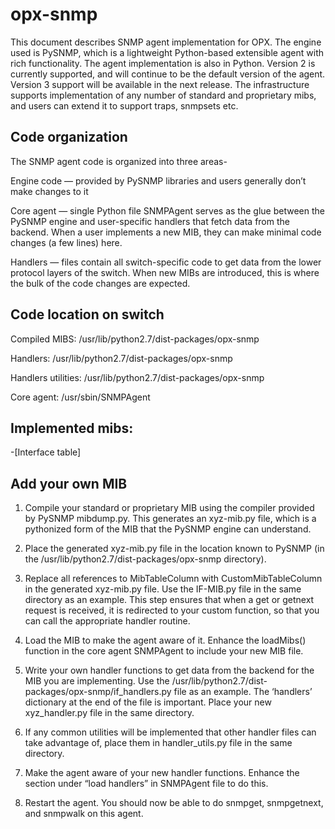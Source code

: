 # opx-snmp



This document describes SNMP agent implementation for OPX.  The engine used is PySNMP, which is a lightweight Python-based extensible agent with rich functionality.  The agent implementation is also in Python. Version 2 is currently supported, and will continue to be the default version of the agent.  Version 3 support will be available in the next release. The infrastructure supports implementation of any number of standard and proprietary mibs, and users can extend it to support traps, snmpsets etc.



 



## Code organization



 



The SNMP agent code is organized into three areas-



 



Engine code — provided by PySNMP libraries and users
generally don’t make changes to it

Core agent — single Python file SNMPAgent serves as
the glue between the PySNMP engine and user-specific handlers that fetch data
from the backend. When a user implements a new MIB, they can make minimal code
changes (a few lines) here.

Handlers — files contain all switch-specific code to get data
from the lower protocol layers of the switch. When new MIBs are introduced,
this is where the bulk of the code changes are expected.







 



 



## Code location on switch



 



Compiled MIBS:                 /usr/lib/python2.7/dist-packages/opx-snmp



Handlers:                            /usr/lib/python2.7/dist-packages/opx-snmp



Handlers utilities:              /usr/lib/python2.7/dist-packages/opx-snmp



Core agent:                        /usr/sbin/SNMPAgent



 



## Implemented mibs:



 



-[Interface table]



 



## Add your own MIB



 



1. Compile your standard or proprietary MIB using
the compiler provided by PySNMP mibdump.py.  This generates an xyz-mib.py
file, which is a pythonized form of the MIB that the PySNMP engine can
understand.

2. Place the generated xyz-mib.py file in the
location known to PySNMP (in the /usr/lib/python2.7/dist-packages/opx-snmp
directory). 

3. Replace all references to MibTableColumn with CustomMibTableColumn
in the generated xyz-mib.py file. Use the IF-MIB.py file in the same directory
as an example. This step ensures that when a get or getnext request is
received, it is redirected to your custom function, so that you can call the
appropriate handler routine.

4. Load the MIB to make the agent aware of it.
Enhance the loadMibs() function in the core agent SNMPAgent to include your new
MIB file.

5. Write your own handler functions to get data
from the backend for the MIB you are implementing.  Use the
/usr/lib/python2.7/dist-packages/opx-snmp/if_handlers.py file as an
example.  The ‘handlers’ dictionary at the end of the file is important. 
Place your new xyz_handler.py file in the same directory.

6. If any common utilities will be implemented
that other handler files can take advantage of, place them in handler_utils.py
file in the same directory. 

7. Make the agent aware of your new handler
functions.  Enhance the section under “load handlers” in SNMPAgent file to
do this.

8. Restart the agent. You should now be able to
do snmpget, snmpgetnext, and snmpwalk on this agent.

















 



